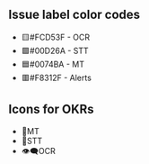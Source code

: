 ## Issue label color codes
- 🟨#FCD53F - OCR 
- 🟩#00D26A - STT 
- 🟦#0074BA - MT 
- 🟥#F8312F - Alerts

## Icons for OKRs
- 🔁MT 
- 💬STT 
- 👁️‍🗨️OCR 
